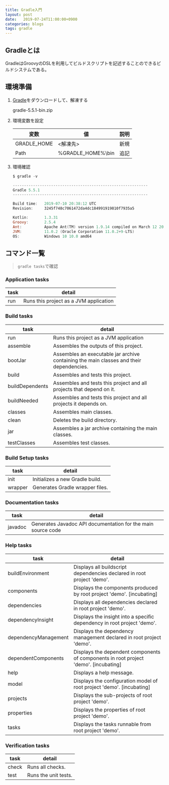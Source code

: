 ```yaml
---
title: Gradle入門
layout: post
date:   2019-07-24T11:00:00+0900
categories: blogs
tags: gradle
---
```


## Gradleとは

GradleはGroovyのDSLを利用してビルドスクリプトを記述することのできるビルドシステムである。

## 環境準備

1. [Gradle](https://gradle.org/releases/)をダウンロードして、解凍する

    gradle-5.5.1-bin.zip

2. 環境変数を設定

    | 変数        | 値                | 説明 |
    | ----------- | ----------------- | ---- |
    | GRADLE_HOME | <解凍先>          | 新規 |
    | Path        | %GRADLE_HOME%\bin | 追記 |

3. 環境確認

    ```powershell
    $ gradle -v

    ------------------------------------------------------------
    Gradle 5.5.1
    ------------------------------------------------------------

    Build time:   2019-07-10 20:38:12 UTC
    Revision:     3245f748c7061472da4dc184991919810f7935a5

    Kotlin:       1.3.31
    Groovy:       2.5.4
    Ant:          Apache Ant(TM) version 1.9.14 compiled on March 12 2019
    JVM:          11.0.2 (Oracle Corporation 11.0.2+9-LTS)
    OS:           Windows 10 10.0 amd64
    ```

## コマンド一覧

> `gradle tasks`で確認

### **Application tasks**

| task | detail                                 |
| ---- | -------------------------------------- |
| run  | Runs this project as a JVM application |

### **Build tasks**

| task            | detail                                                                                  |
| --------------- | --------------------------------------------------------------------------------------- |
| run             | Runs this project as a JVM application                                                  |
| assemble        | Assembles the outputs of this project.                                                  |
| bootJar         | Assembles an executable jar archive containing the main classes and their dependencies. |
| build           | Assembles and tests this project.                                                       |
| buildDependents | Assembles and tests this project and all projects that depend on it.                    |
| buildNeeded     | Assembles and tests this project and all projects it depends on.                        |
| classes         | Assembles main classes.                                                                 |
| clean           | Deletes the build directory.                                                            |
| jar             | Assembles a jar archive containing the main classes.                                    |
| testClasses     | Assembles test classes.                                                                 |

### **Build Setup tasks**

| task    | detail                          |
| ------- | ------------------------------- |
| init    | Initializes a new Gradle build. |
| wrapper | Generates Gradle wrapper files. |

### **Documentation tasks**

| task    | detail                                                       |
| ------- | ------------------------------------------------------------ |
| javadoc | Generates Javadoc API documentation for the main source code |

### **Help tasks**

| task                 | detail                                                                               |
| -------------------- | ------------------------------------------------------------------------------------ |
| buildEnvironment     | Displays all buildscript dependencies declared in root project 'demo'.               |
| components           | Displays the components produced by root project 'demo'. [incubating]                |
| dependencies         | Displays all dependencies declared in root project 'demo'.                           |
| dependencyInsight    | Displays the insight into a specific dependency in root project 'demo'.              |
| dependencyManagement | Displays the dependency management declared in root project 'demo'.                  |
| dependentComponents  | Displays the dependent components of components in root project 'demo'. [incubating] |
| help                 | Displays a help message.                                                             |
| model                | Displays the configuration model of root project 'demo'. [incubating]                |
| projects             | Displays the sub-projects of root project 'demo'.                                    |
| properties           | Displays the properties of root project 'demo'.                                      |
| tasks                | Displays the tasks runnable from root project 'demo'.                                |

### **Verification tasks**

| task  | detail               |
| ----- | -------------------- |
| check | Runs all checks.     |
| test  | Runs the unit tests. |
